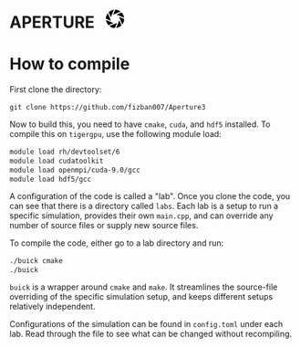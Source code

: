 APERTURE &nbsp;&nbsp;![](https://github.com/fizban007/Aperture3/blob/master/logo.png "Aperture Logo")
=============

# How to compile

First clone the directory:

    git clone https://github.com/fizban007/Aperture3
    
Now to build this, you need to have `cmake`, `cuda`, and `hdf5` installed. To
compile this on `tigergpu`, use the following module load:

    module load rh/devtoolset/6
    module load cudatoolkit
    module load openmpi/cuda-9.0/gcc
    module load hdf5/gcc
    
A configuration of the code is called a "lab". Once you clone the code, you can
see that there is a directory called `labs`. Each lab is a setup to run a
specific simulation, provides their own `main.cpp`, and can override any number
of source files or supply new source files.

To compile the code, either go to a lab directory and run:

    ./buick cmake
    ./buick
    
`buick` is a wrapper around `cmake` and `make`. It streamlines the source-file
overriding of the specific simulation setup, and keeps different setups
relatively independent.

Configurations of the simulation can be found in `config.toml` under each lab.
Read through the file to see what can be changed without recompiling.
